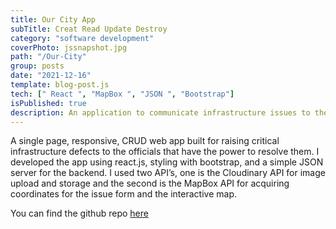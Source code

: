 ```yaml
---
title: Our City App
subTitle: Creat Read Update Destroy
category: "software development"
coverPhoto: jssnapshot.jpg
path: "/Our-City"
group: posts
date: "2021-12-16"
template: blog-post.js
tech: [" React ", "MapBox ", "JSON ", "Bootstrap"]
isPublished: true
description: An application to communicate infrastructure issues to the city built with reactjs
---
```




A single page, responsive, CRUD web app built for raising critical infrastructure defects to the officials that have the power to resolve them. I developed the app using react.js, styling with bootstrap, and a simple JSON server for the backend. I used two API’s, one is the Cloudinary API for image upload and storage and the second is the MapBox API for acquiring coordinates for the issue form and the interactive map.

You can find the github repo [here](https://github.com/MrNoIce/Front-End-Capstone)